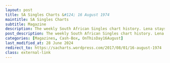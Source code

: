 ```yaml
---
layout: post
title: SA Singles Charts &#124; 16 August 1974
maintitle: SA Singles Charts
subtitle: Magazine
description: The weekly South African Singles chart history. Lena stays at number 3 with Ma! (He’s Making Eyes at Me)
post_description: The weekly South African Singles chart history. Lena stays at number 3 with Ma! (He’s Making Eyes at Me)
categories: [Magazines, Cash-Box, OnThisDay16August]
last_modified_at: 28 June 2024
redirect_to: https://sacharts.wordpress.com/2017/08/01/16-august-1974
class: external-link
---
```


